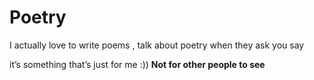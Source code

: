 # Poetry
I actually love to write poems , talk about poetry
when they ask you say

it’s something that’s just for me :))
**Not for other people to see**